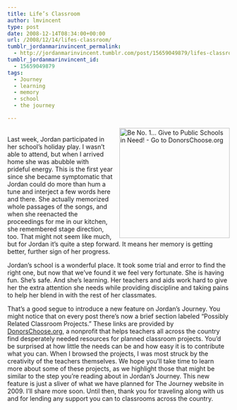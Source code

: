 ```yaml
---
title: Life’s Classroom
author: lmvincent
type: post
date: 2008-12-14T08:34:00+00:00
url: /2008/12/14/lifes-classroom/
tumblr_jordanmarinvincent_permalink:
  - http://jordanmarinvincent.tumblr.com/post/15659049879/lifes-classroom
tumblr_jordanmarinvincent_id:
  - 15659049879
tags:
  - Journey
  - learning
  - memory
  - school
  - the journey

---
```

<a href="http://www.donorschoose.org/?utm_medium=banner&utm_content=dc_banner_250_250&utm_campaign=banner" target="_blank" rel="noopener"><img loading="lazy" border="0" width="250" height="250" style="clear:left;float:right;margin-left:15px;" src="http://www.donorschoose.org/images/link/dc_banner_250_250.jpg" alt="Be No. 1... Give to Public Schools in Need! - Go to DonorsChoose.org" /></a>  
Last week, Jordan participated in her school&rsquo;s holiday play. I wasn&rsquo;t able to attend, but when I arrived home she was abubble with prideful energy. This is the first year since she became symptomatic that Jordan could do more than hum a tune and interject a few words here and there. She actually memorized whole passages of the songs, and when she reenacted the proceedings for me in our kitchen, she remembered stage direction, too. That might not seem like much, but for Jordan it&rsquo;s quite a step forward. It means her memory is getting better, further sign of her progress.<a name="more"></a>

Jordan&rsquo;s school is a wonderful place. It took some trial and error to find the right one, but now that we&rsquo;ve found it we feel very fortunate. She is having fun. She&rsquo;s safe. And she&rsquo;s learning. Her teachers and aids work hard to give her the extra attention she needs while providing discipline and taking pains to help her blend in with the rest of her classmates.

That&rsquo;s a good segue to introduce a new feature on Jordan&rsquo;s Journey. You might notice that on every post there&rsquo;s now a brief section labeled &ldquo;Possibly Related Classroom Projects.&rdquo; These links are provided by <a href="http://www.donorschoose.org" target="_blank" rel="noopener">DonorsChoose.org</a>, a nonprofit that helps teachers all across the country find desperately needed resources for planned classroom projects. You&rsquo;d be surprised at how little the needs can be and how easy it is to contribute what you can. When I browsed the projects, I was most struck by the creativity of the teachers themselves. We hope you&rsquo;ll take time to learn more about some of these projects, as we highlight those that might be similar to the step you&rsquo;re reading about in Jordan&rsquo;s Journey. This new feature is just a sliver of what we have planned for The Journey website in 2009. I&rsquo;ll share more soon. Until then, thank you for traveling along with us and for lending any support you can to classrooms across the country.

<div class="blogger-post-footer">
  <img loading="lazy" width="1" height="1" src="https://blogger.googleusercontent.com/tracker/9039099668816362935-7616550231259639079?l=jordansjourney2.blogspot.com" alt="" />
</div>